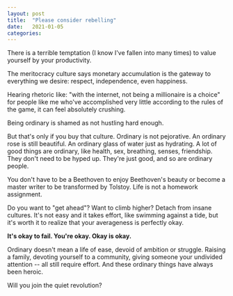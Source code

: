 ```yaml
---
layout: post
title:  "Please consider rebelling"
date:   2021-01-05
categories: 
---
```

There is a terrible temptation (I know I've fallen into many times) to value yourself by your productivity. 

The meritocracy culture says monetary accumulation is the gateway to everything we desire: respect, independence, even happiness.

Hearing rhetoric like: "with the internet, not being a millionaire is a choice" for people like me who've accomplished very little according to the rules of the game, it can feel absolutely crushing. 

Being ordinary is shamed as not hustling hard enough.

But that's only if you buy that culture. Ordinary is not pejorative. An ordinary rose is still beautiful. An ordinary glass of water just as hydrating. A lot of good things are ordinary, like health, sex, breathing, senses, friendship. They don't need to be hyped up. They're just good, and so are ordinary people. 

You don't have to be a Beethoven to enjoy Beethoven's beauty or become a master writer to be transformed by Tolstoy. Life is not a homework assignment.

Do you want to "get ahead"? Want to climb higher? Detach from insane cultures. It's not easy and it takes effort, like swimming against a tide, but it's worth it to realize that your averageness is perfectly okay. 

**It's okay to fail. You're okay. Okay is okay.**

Ordinary doesn't mean a life of ease, devoid of ambition or struggle. Raising a family, devoting yourself to a community, giving someone your undivided attention -- all still require effort. And these ordinary things have always been heroic. 

Will you join the quiet revolution?